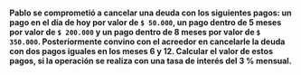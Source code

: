 #### Pablo se comprometió a cancelar una deuda con los siguientes pagos: un pago en el día de hoy por valor de `$ 50.000`, un pago dentro de 5 meses por valor de `$ 200.000` y un pago dentro de 8 meses por valor de `$ 350.000`. Posteriormente convino con el acreedor en cancelarle la deuda con dos pagos iguales en los meses 6 y 12. Calcular el valor de estos pagos, si la operación se realiza con una tasa de interés del 3 % mensual.

